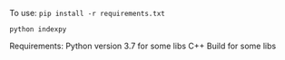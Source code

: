 To use:
  `pip install -r requirements.txt`
  
  `python indexpy`

Requirements:
Python version 3.7 for some libs
C++ Build for some libs
